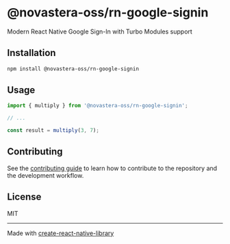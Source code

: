 # @novastera-oss/rn-google-signin

Modern React Native Google Sign-In with Turbo Modules support

## Installation

```sh
npm install @novastera-oss/rn-google-signin
```

## Usage


```js
import { multiply } from '@novastera-oss/rn-google-signin';

// ...

const result = multiply(3, 7);
```


## Contributing

See the [contributing guide](CONTRIBUTING.md) to learn how to contribute to the repository and the development workflow.

## License

MIT

---

Made with [create-react-native-library](https://github.com/callstack/react-native-builder-bob)
